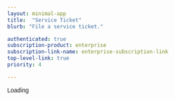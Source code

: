 ```yaml
---
layout: minimal-app
title:  "Service Ticket"
blurb: "File a service ticket."

authenticated: true
subscription-product: enterprise
subscription-link-name: enterprise-subscription-link
top-level-link: true
priority: 4

---
```

      
<style>
  body {
      font-family: Arial, sans-serif;
  }
  .container {
      width: 100%;
      max-width: 600px;
      margin: 0 auto;
      padding: 20px;
      box-shadow: 0 0 10px rgba(0, 0, 0, 0.1);
      border-radius: 8px;
      font-size: 16px;
  }
  h1 {
      font-size: 24px;
      color: #333;
      text-align: center;
  }
  label {
      display: block;
      margin: 15px 0 5px;
      font-weight: bold;
  }
  input[type="text"], select, textarea {
      width: 100%;
      padding: 10px;
      border: 1px solid #ddd;
      border-radius: 4px;
      font-size: 14px;
      box-sizing: border-box;
  }
  .priority-container {
      display: flex;
      gap: 10px;
  }
  .priority-button {
      padding: 8px 16px;
      border: 1px solid transparent;
      border-radius: 4px;
      cursor: pointer;
      font-size: 14px;
      font-weight: bold;
  }
  .low {
      background-color: #e6ffe6;
      color: #0b800b;
      border: 1px solid #0b800b;
  }
  .medium {
      background-color: #fff5e6;
      color: #e69500;
      border: 1px solid #e69500;
  }
  .high {
      background-color: #ffcccc;
      color: #ff0000;
      border: 1px solid #ff0000;
  }
  .priority-button.active {
      outline: 2px solid #333;
  }
  .submit-button {
      display: block;
      width: 100%;
      padding: 12px;
      margin-top: 20px;
      background-color: #ff9f42;
      color: white;
      font-size: 16px;
      font-weight: bold;
      border: none;
      border-radius: 4px;
      cursor: pointer;
  }
  .hidden {
    display: none;
  }
</style>

<div>
<div id="form-container" class="container hidden">
    <h1>Create New Ticket</h1>
    <form id="ticketForm" 
    action="https://api.milesahead.team/api/jira/issue"
    method="POST">
        <label for="title">Support Ticket Title *</label>
        <input type="text" id="title" name="summary" placeholder="Enter a brief title for the issue (e.g., Payroll processing error, Login failure)" required>

        <label>Priority Level *</label>
        <div class="priority-container">
            <button type="button" class="priority-button low" onclick="setPriority('Low')">Low</button>
            <button type="button" class="priority-button medium" onclick="setPriority('Medium')">Medium</button>
            <button type="button" class="priority-button high" onclick="setPriority('High')">High</button>
        </div>
        <input type="hidden" id="priority" name="priority" value="">

        <input id="feedback-username" name="userName" disabled type="hidden" />
        <input id="feedback-useremail" name="userEmail" disabled type="hidden" />
        <input name="issueType" disabled type="hidden" value="Feedback"/>
        <select id="category" name="serviceName" required disabled type="hidden" hidden>
            <option value="{{page.url}}">{{page.title}}</option>
        </select>

        <label for="description">Description of Issue *</label>
        <textarea id="description" name="issueDescription" placeholder="Enter the description of the issue" rows="5" required></textarea>

        <button type="submit" class="submit-button">SUBMIT</button>
    </form>
</div>
    <span id="feedback-loading">Loading</span>
</div>

<script>
    function setPriority(priority) {
        document.getElementById('priority').value = priority;
        document.querySelectorAll('.priority-button').forEach(button => {
            button.classList.remove('active');
        });
        document.querySelector(`.${priority.toLowerCase()}`).classList.add('active');
    }

    document.getElementById('ticketForm').addEventListener('submit', function(event) {
        event.preventDefault(); // prevent default form submission

        // Gather form data from form fields
        const formData = {
            summary: document.getElementById('title').value,
            serviceName: document.getElementById('category').value,
            userName: document.getElementById('feedback-username').value,
            userEmail: document.getElementById('feedback-useremail').value,
            issueDescription: document.getElementById('description').value,
            priority: document.getElementById('priority').value,
            issueType: "Feedback" 
        };

        // Send the JSON data to the API endpoint
        fetch(this.action, {
            method: "POST",
            headers: {
                "Content-Type": "application/json"
            },
            body: JSON.stringify(formData)
        }).then(response => response.json())
        .then(data => {
            alert("Ticket created successfully!");
        }).catch(error => {
            console.error("Error:", error);
            alert("There was an error creating the ticket.");
        });
    });
</script>

<script>

// Function to check if userdata is loaded
let checkInterval;
// let maxCount = 0
function checkAndLoadUserData() {
    if (typeof userdata !== 'undefined' && userdata.email) {
        // set for user value to form
        document.getElementById("feedback-loading").classList.add("hidden")
        document.getElementById("form-container").classList.remove("hidden")

        document.getElementById("feedback-username").value = userdata.nickname || userdata.name
        document.getElementById("feedback-useremail").value = userdata.email

        clearInterval(checkInterval);
        // maxCount = 0
    }

    // if (maxCount >= 60) {
    //     clearInterval(checkInterval);
    // } else {
    //     maxCount++
    // }
}

// Wait for the page to fully load
window.addEventListener('load', () => {
// Start checking every 500ms if userdata is loaded
checkInterval = setInterval(checkAndLoadUserData, 500);
});
</script>



